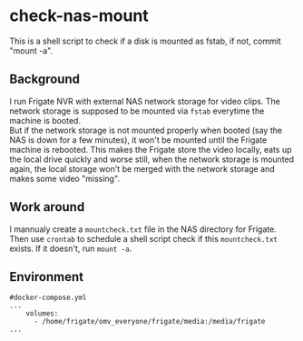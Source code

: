 # check-nas-mount
This is a shell script to check if a disk is mounted as fstab, if not, commit "mount -a".

## Background
I run Frigate NVR with external NAS network storage for video clips. The network storage is supposed to be mounted via `fstab` everytime the machine is booted.\
But if the network storage is not mounted properly when booted (say the NAS is down for a few minutes), it won't be mounted until the Frigate machine is rebooted. This makes the Frigate store the video locally, eats up the local drive quickly and worse still, when the network storage is mounted again, the local storage won't be merged with the network storage and makes some video "missing".

## Work around
I mannualy create a `mountcheck.txt` file in the NAS directory for Frigate. Then use `crontab` to schedule a shell script check if this `mountcheck.txt` exists. If it doesn't, run `mount -a`.

## Environment
```
#docker-compose.yml
...
    volumes:
      - /home/frigate/omv_everyone/frigate/media:/media/frigate
...
```

